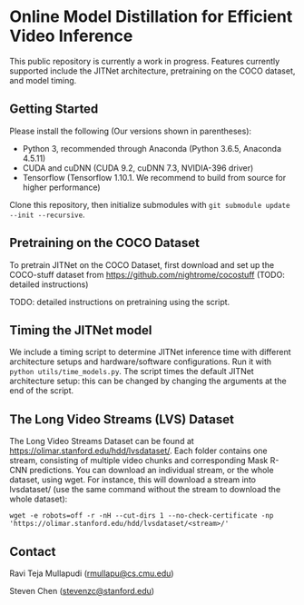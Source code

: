 # Online Model Distillation for Efficient Video Inference

This public repository is currently a work in progress. Features currently supported include the JITNet architecture, pretraining on the COCO dataset, and model timing.

## Getting Started

Please install the following (Our versions shown in parentheses):

* Python 3, recommended through Anaconda (Python 3.6.5, Anaconda 4.5.11)
* CUDA and cuDNN (CUDA 9.2, cuDNN 7.3, NVIDIA-396 driver)
* Tensorflow (Tensorflow 1.10.1. We recommend to build from source for higher performance)

Clone this repository, then initialize submodules with `git submodule update --init --recursive`.

## Pretraining on the COCO Dataset

To pretrain JITNet on the COCO Dataset, first download and set up the COCO-stuff dataset from https://github.com/nightrome/cocostuff (TODO: detailed instructions)

TODO: detailed instructions on pretraining using the script.

## Timing the JITNet model

We include a timing script to determine JITNet inference time with different architecture setups and hardware/software configurations. Run it with `python utils/time_models.py`. The script times the default JITNet architecture setup: this can be changed by changing the 
arguments at the end of the script.

## The Long Video Streams (LVS) Dataset

The Long Video Streams Dataset can be found at https://olimar.stanford.edu/hdd/lvsdataset/. Each folder contains one stream, consisting of multiple video chunks and corresponding Mask R-CNN predictions. You can download an individual stream, or the whole dataset, using wget. For instance, this will download a stream into lvsdataset/<stream> (use the same command without the stream to download the whole dataset):

`wget -e robots=off -r -nH --cut-dirs 1 --no-check-certificate -np 'https://olimar.stanford.edu/hdd/lvsdataset/<stream>/'`

## Contact

Ravi Teja Mullapudi (rmullapu@cs.cmu.edu)

Steven Chen (stevenzc@stanford.edu) 
